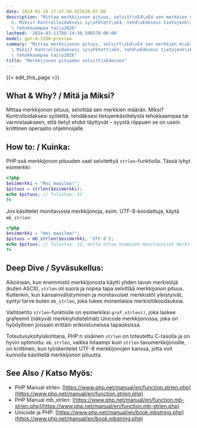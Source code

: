 ```yaml
---
date: 2024-01-20 17:47:50.925638-07:00
description: "Mittaa merkkijonon pituus, selvitt\xE4\xE4 sen merkkien m\xE4\xE4r\xE4\
  n. Miksi? Kontrolloidaksesi sy\xF6tett\xE4, tehd\xE4ksesi tietojenk\xE4sittelyst\xE4\
  \ tehokkaampaa tai\u2026"
lastmod: '2024-03-11T00:14:30.598578-06:00'
model: gpt-4-1106-preview
summary: "Mittaa merkkijonon pituus, selvitt\xE4\xE4 sen merkkien m\xE4\xE4r\xE4n.\
  \ Miksi? Kontrolloidaksesi sy\xF6tett\xE4, tehd\xE4ksesi tietojenk\xE4sittelyst\xE4\
  \ tehokkaampaa tai\u2026"
title: "Merkkijonon pituuden selvitt\xE4minen"
---
```


{{< edit_this_page >}}

## What & Why? / Mitä ja Miksi?
Mittaa merkkijonon pituus, selvittää sen merkkien määrän. Miksi? Kontrolloidaksesi syötettä, tehdäksesi tietojenkäsittelystä tehokkaampaa tai varmistaakseen, että tietyt ehdot täyttyvät – syystä riippuen se on usein kriittinen operaatio ohjelmoijalle.

## How to: / Kuinka:
PHP:ssä merkkijonon pituuden saat selvitettyä `strlen`-funktiolla. Tässä lyhyt esimerkki:

```php
<?php
$esimerkki = "Moi maailma!";
$pituus = strlen($esimerkki);
echo $pituus; // Tulostaa: 12
?>
```

Jos käsittelet monitavuisia merkkijonoja, esim. UTF-8-koodattuja, käytä `mb_strlen`:

```php
<?php
$esimerkki = "Hei maailma!";
$pituus = mb_strlen($esimerkki, 'UTF-8');
echo $pituus; // Tulostaa: 12, mutta ottaa huomioon monitavuiset merkit
?>
```

## Deep Dive / Syväsukellus:
Aikoinaan, kun enemmistö merkkijonosta käytti yhden tavun merkistöjä (kuten ASCII), `strlen` oli suora ja nopea tapa selvittää merkkijonon pituus. Kuitenkin, kun kansainvälistyminen ja monitavuiset merkkistöt yleistyivät, syntyi tarve kuten `mb_strlen`, joka tukee monenlaisia merkistökoodauksia.

Vaihtoehto `strlen`-funktiolle on esimerkiksi `graf_strlen()`, joka laskee grafeemit (näkyvät merkkiyhdistelmät) Unicode merkkijonossa, joka on hyödyllinen joissain erittäin erikoistuneissa tapauksissa.

Toteutusyksityiskohtana, PHP:n sisäinen `strlen` on toteutettu C-tasolla ja on hyvin optimoitu. `mb_strlen`, vaikka hitaampi kuin `strlen` tavumerkkijonoille, on kriittinen, kun työskentelet UTF-8 merkkijonojen kanssa, jotta voit kunnolla käsittellä merkkijonon pituutta.

## See Also / Katso Myös:
- PHP Manual strlen: [https://www.php.net/manual/en/function.strlen.php](https://www.php.net/manual/en/function.strlen.php)
- PHP Manual mb_strlen: [https://www.php.net/manual/en/function.mb-strlen.php](https://www.php.net/manual/en/function.mb-strlen.php)
- Unicode ja PHP: [https://www.php.net/manual/en/book.mbstring.php](https://www.php.net/manual/en/book.mbstring.php)
